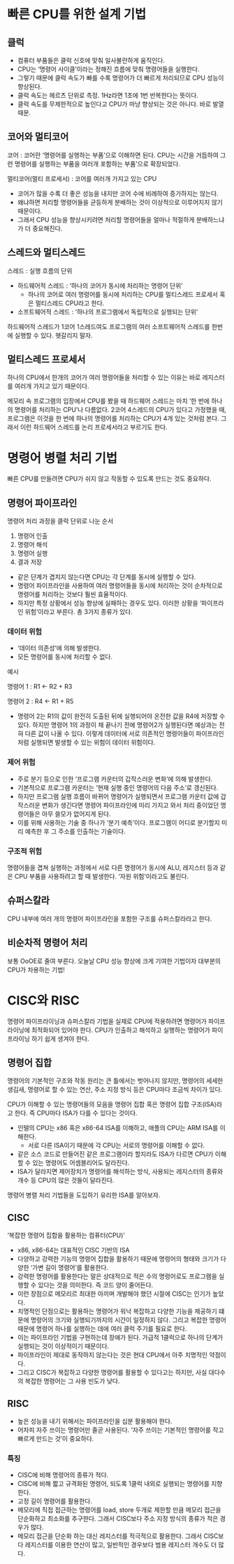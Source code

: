 # 빠른 CPU를 위한 설계 기법

## 클럭

- 컴퓨터 부품들은 클럭 신호에 맞춰 일사불란하게 움직인다.
- CPU는 ‘명령어 사이클’이라는 정해진 흐름에 맞춰 명령어들을 실행한다.
- 그렇기 때문에 클럭 속도가 빠를 수록 명령어가 더 빠르게 처리되므로 CPU 성능이 향상된다.
- 클럭 속도는 헤르츠 단위로 측정. 1Hz라면 1초에 1번 반복한다는 뜻이다.
- 클럭 속도를 무제한적으로 높인다고 CPU가 마냥 향상되는 것은 아니다. 바로 발열 때문.

## 코어와 멀티코어

코어 : 코어란 ‘명령어를 실행하는 부품’으로 이해하면 된다. CPU는 시간을 거듭하여 그런 명령어를 실행하는 부품을 여러개 포함하는 부품’으로 확장되었다.

멀티코어(멀티 프로세서) : 코어를 여러개 가지고 있는 CPU

- 코어가 많을 수록 더 좋은 성능을 내지만 코어 수에 비례하여 증가하지는 않는다.
- 왜냐하면 처리할 명령어들을 균등하게 분배하는 것이 이상적으로 이루어지지 않기 때문이다.
- 그래서 CPU 성능을 향상시키려면 처리할 명령어들을 얼마나 적절하게 분배하느냐가 더 중요해진다.

## 스레드와 멀티스레드

스레드 : 실행 흐름의 단위 

- 하드웨어적 스레드 : ‘하나의 코어가 동시에 처리하는 명령어 단위’
    - 하나의 코어로 여러 명령어를 동시에 처리하는 CPU를 멀티스레드 프로세서 혹은 멀티스레드 CPU라고 한다.
- 소프트웨어적 스레드 : ‘하나의 프로그램에서 독립적으로 실행되는 단위’

하드웨어적 스레드가 1코어 1스레드여도 프로그램의 여러 소프트웨어적 스레드를 한번에 실행할 수 있다. 헷갈리지 말자.

## 멀티스레드 프로세서

하나의 CPU에서 한개의 코어가 여러 명령어들을 처리할 수 있는 이유는 바로 레지스터를 여러개 가지고 있기 때문이다.

메모리 속 프로그램의 입장에서 CPU를 봤을 때 하드웨어 스레드는 마치 ‘한 번에 하나의 명령어를 처리하는 CPU’나 다름없다. 2코어 4스레드의 CPU가 있다고 가정했을 때, 프로그램은 이것을 한 번에 하나의 명령어를 처리하는 CPU가 4개 있는 것처럼 본다. 그래서 이런 하드웨어 스레드를 논리 프로세서라고 부르기도 한다.

# 명령어 병렬 처리 기법

빠른 CPU를 만들려면 CPU가 쉬지 않고 작동할 수 있도록 만드는 것도 중요하다.

## 명령어 파이프라인

명령어 처리 과정을 클럭 단위로 나눈 순서

1. 명령어 인출
2. 명령어 해석
3. 명령어 실행
4. 결과 저장
- 같은 단계가 겹치지 않는다면 CPU는 각 단계를 동시에 실행할 수 있다.
- 명령어 파이프라인을 사용하여 여러 명령어들을 동시에 처리하는 것이 순차적으로 명령어를 처리하는 것보다 훨씬 효율적이다.
- 하지만 특정 상황에서 성능 향상에 실패하는 경우도 있다. 이러한 상황을 ‘파이프라인 위험’이라고 부른다. 총 3가지 종류가 있다.

### 데이터 위험

- ‘데이터 의존성’에 의해 발생한다.
- 모든 명령어를 동시에 처리할 수 없다.

예시

명령어 1 : R1 ← R2 + R3

명령어 2 : R4 ← R1 + R5

- 명령어 2는 R1의 값이 완전히 도출된 뒤에 실행되어야 온전한 값을 R4에 저장할 수 있다. 하지만 명령어 1의 과정이 채 끝나기 전에 명령어2가 실행된다면 예상과는 전혀 다른 값이 나올 수 있다. 이렇게 데이터에 서로 의존적인 명령어들이 파이프라인처럼 실행되면 발생할 수 있는 위험이 데이터 위험이다.

### 제어 위험

- 주로 분기 등으로 인한 ‘프로그램 카운터의 갑작스러운 변화’에 의해 발생한다.
- 기본적으로 프로그램 카운터는 ‘현재 실행 중인 명령어의 다음 주소’로 갱신된다.
- 하지만 프로그램 실행 흐름이 바뀌어 명령어가 실행되면서 프로그램 카운터 값에 갑작스러운 변화가 생긴다면 명령어 파이프라인에 미리 가지고 와서 처리 중이었던 명령어들은 아무 쓸모가 없어지게 된다.
- 이를 위해 사용하는 기술 중 하나가 ‘분기 예측’이다. 프로그램이 어디로 분기할지 미리 예측한 후 그 주소를 인출하는 기술이다.

### 구조적 위험

명령어들을 겹쳐 실행하는 과정에서 서로 다른 명령어가 동시에 ALU, 레지스터 등과 같은 CPU 부품을 사용하려고 할 때 발생한다. ‘자원 위험’이라고도 불린다.

## 슈퍼스칼라

CPU 내부에 여러 개의 명령어 파이프라인을 포함한 구조를 슈퍼스칼라라고 한다.

## 비순차적 명령어 처리

보통 OoOE로 줄여 부른다. 오늘날 CPU 성능 향상에 크게 기여한 기법이자 대부분의 CPU가 차용하는 기법!

# CISC와 RISC

명령어 파이프라이닝과 슈퍼스칼라 기법을 실제로 CPU에 적용하려면 명령어가 파이프라이닝에 최적화되어 있어야 한다. CPU가 인출하고 해석하고 실행하는 명령어가 파이프라이닝 하기 쉽게 생겨야 한다.

## 명령어 집합

명령어의 기본적인 구조와 작동 원리는 큰 틀에서는 벗어나지 않지만, 명령어의 세세한 생김새, 명령어로 할 수 있는 연산, 주소 지정 방식 등은 CPU마다 조금씩 차이가 있다.

CPU가 이해할 수 있는 명령어들의 모음을 명령어 집합 혹은 명령어 집합 구조(ISA)라고 한다. 즉 CPU마다 ISA가 다를 수 있다는 것이다.

- 인텔의 CPU는 x86 혹은 x86-64 ISA를 이해하고, 애플의 CPU는 ARM ISA를 이해한다.
    - 서로 다른 ISA이기 때문에 각 CPU는 서로의 명령어를 이해할 수 없다.
- 같은 소스 코드로 만들어진 같은 프로그램이라 할지라도 ISA가 다르면 CPU가 이해할 수 있는 명령어도 어셈블리어도 달라진다.
- ISA가 달라지면 제어장치가 명령어를 해석하는 방식, 사용되는 레지스터의 종류와 개수 등 CPU의 많은 것들이 달라진다.

명령어 병렬 처리 기법들을 도입하기 유리한 ISA를 알아보자.

## CISC

‘복잡한 명령어 집합을 활용하는 컴퓨터(CPU)’

- x86, x86-64는 대표적인 CISC 기반의 ISA
- 다양하고 강력한 기능의 명령어 집합을 활용하기 때문에 명령어의 형태와 크기가 다양한 ‘가변 길이 명령어’를 활용한다.
- 강력한 명령어를 활용한다는 말은 상대적으로 적은 수의 명령어로도 프로그램을 실행할 수 있다는 것을 의미한다. 즉 코드 양이 줄어든다.
- 이런 장점으로 메모리르 최대한 아끼며 개발해야 했던 시절에 CISC는 인기가 높았다.
- 치명적인 단점으로는 활용하는 명령어가 워낙 복잡하고 다양한 기능을 제공하기 떄문에 명령어의 크기와 실행되기까지의 시간이 일정하지 않다. 그리고 복잡한 명령어 때문에 명령어 하나를 실행하는 데에 여러 클럭 주기를 필요로 한다.
- 이는 파이프라인 기법을 구현하는데 장애가 된다. 가급적 1클럭으로 하나의 단계가 실행되는 것이 이상적이기 때문이다.
- 파이프라인이 제대로 동작하지 않는다는 것은 현대 CPU에서 아주 치명적인 약점이다.
- 그리고 CISC가 복잡하고 다양한 명령어를 활용할 수 있다고는 하지만, 사실 대다수의 복잡한 명령어는 그 사용 빈도가 낮다.

## RISC

- 높은 성능을 내기 위해서는 파이프라인을 십분 활용해야 한다.
- 어차피 자주 쓰이는 명령어만 줄곧 사용된다. ‘자주 쓰이는 기본적인 명령어를 작고 빠르게 만드는 것’이 중요하다.

### 특징

- CISC에 비해 명령어의 종류가 적다.
- CISC에 비해 짧고 규격화된 명령어, 되도록 1클럭 내외로 실행되는 명령어를 지향한다.
- 고정 길이 명령어를 활용한다.
- 메모리에 직접 접근하는 명령어를 load, store 두개로 제한할 만큼 메모리 접근을 단순화하고 최소화를 추구한다. 그래서 CISC보다 주소 지정 방식의 종류가 적은 경우가 많다.
- 메모리 접근을 단순화 하는 대신 레지스터를 적극적으로 활용한다. 그래서 CISC보다 레지스터를 이용한 연산이 많고, 일반적인 경우보다 범용 레지스터 개수도 더 많다.